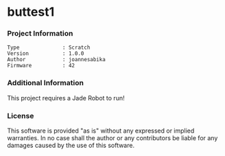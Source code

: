 buttest1
================



### Project Information
```
Type              : Scratch
Version           : 1.0.0
Author            : joannesabika
Firmware          : 42
```

### Additional Information
This project requires a Jade Robot to run!

### License
This software is provided "as is" without any expressed or implied warranties.  In no case shall the author or any contributors be liable for any damages caused by the use of this software.

